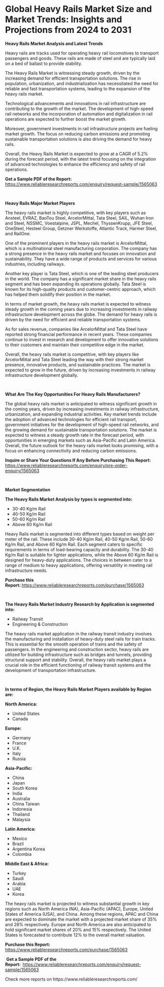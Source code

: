<p><h1>Global Heavy Rails Market Size and Market Trends: Insights and Projections from 2024 to 2031</h1></p><p><strong>Heavy Rails Market Analysis and Latest Trends</strong></p>
<p><p>Heavy rails are tracks used for operating heavy rail locomotives to transport passengers and goods. These rails are made of steel and are typically laid on a bed of ballast to provide stability.</p><p>The Heavy Rails Market is witnessing steady growth, driven by the increasing demand for efficient transportation solutions. The rise in population, urbanization, and industrialization has necessitated the need for reliable and fast transportation systems, leading to the expansion of the heavy rails market.</p><p>Technological advancements and innovations in rail infrastructure are contributing to the growth of the market. The development of high-speed rail networks and the incorporation of automation and digitalization in rail operations are expected to further boost the market growth.</p><p>Moreover, government investments in rail infrastructure projects are fueling market growth. The focus on reducing carbon emissions and promoting sustainable transportation solutions is also driving the demand for heavy rails.</p><p>Overall, the Heavy Rails Market is expected to grow at a CAGR of 5.2% during the forecast period, with the latest trend focusing on the integration of advanced technologies to enhance the efficiency and safety of rail operations.</p></p>
<p><strong>Get a Sample PDF of the Report:&nbsp;</strong> <a href="https://www.reliableresearchreports.com/enquiry/request-sample/1565063">https://www.reliableresearchreports.com/enquiry/request-sample/1565063</a></p>
<p>&nbsp;</p>
<p><strong>Heavy Rails Major Market Players</strong></p>
<p><p>The heavy rails market is highly competitive, with key players such as Ansteel, EVRAZ, BaoTou Steel, ArcelorMittal, Tata Steel, SAIL, Wuhan Iron and Steel, NSSMC, Voestalpine, JSPL, Mechel, ThyssenKrupp, JFE Steel, OneSteel, Hesteel Group, Getzner Werkstoffe, Atlantic Track, Harmer Steel, and RailOne.</p><p>One of the prominent players in the heavy rails market is ArcelorMittal, which is a multinational steel manufacturing corporation. The company has a strong presence in the heavy rails market and focuses on innovation and sustainability. They have a wide range of products and services for various industries, including railways.</p><p>Another key player is Tata Steel, which is one of the leading steel producers in the world. The company has a significant market share in the heavy rails segment and has been expanding its operations globally. Tata Steel is known for its high-quality products and customer-centric approach, which has helped them solidify their position in the market.</p><p>In terms of market growth, the heavy rails market is expected to witness steady growth in the coming years due to increasing investments in railway infrastructure development across the globe. The demand for heavy rails is driven by the need for efficient and reliable transportation systems.</p><p>As for sales revenue, companies like ArcelorMittal and Tata Steel have reported strong financial performance in recent years. These companies continue to invest in research and development to offer innovative solutions to their customers and maintain their competitive edge in the market.</p><p>Overall, the heavy rails market is competitive, with key players like ArcelorMittal and Tata Steel leading the way with their strong market presence, innovative products, and sustainable practices. The market is expected to grow in the future, driven by increasing investments in railway infrastructure development globally.</p></p>
<p>&nbsp;</p>
<p><strong>What Are The Key Opportunities For Heavy Rails Manufacturers?</strong></p>
<p><p>The global heavy rails market is anticipated to witness significant growth in the coming years, driven by increasing investments in railway infrastructure, urbanization, and expanding industrial activities. Key market trends include the adoption of advanced technologies for efficient rail transport, government initiatives for the development of high-speed rail networks, and the growing demand for sustainable transportation solutions. The market is expected to witness a steady growth rate in the forecast period, with opportunities in emerging markets such as Asia-Pacific and Latin America. Overall, the future outlook for the heavy rails market looks promising, with a focus on enhancing connectivity and reducing carbon emissions.</p></p>
<p><strong>Inquire or Share Your Questions If Any Before Purchasing This Report:</strong> <a href="https://www.reliableresearchreports.com/enquiry/pre-order-enquiry/1565063">https://www.reliableresearchreports.com/enquiry/pre-order-enquiry/1565063</a></p>
<p>&nbsp;</p>
<p><strong>Market Segmentation</strong></p>
<p><strong>The Heavy Rails Market Analysis by types is segmented into:</strong></p>
<p><ul><li>30-40 Kg/m Rail</li><li>40-50 Kg/m Rail</li><li>50-60 Kg/m Rail</li><li>Above 60 Kg/m Rail</li></ul></p>
<p><p>Heavy Rails market is segmented into different types based on weight per meter of the rail. These include 30-40 Kg/m Rail, 40-50 Kg/m Rail, 50-60 Kg/m Rail, and Above 60 Kg/m Rail. Each segment caters to specific requirements in terms of load-bearing capacity and durability. The 30-40 Kg/m Rail is suitable for lighter applications, while the Above 60 Kg/m Rail is designed for heavy-duty applications. The choices in between cater to a range of medium to heavy applications, offering versatility in meeting rail infrastructure needs.</p></p>
<p><strong>Purchase this Report:&nbsp;</strong><a href="https://www.reliableresearchreports.com/purchase/1565063">https://www.reliableresearchreports.com/purchase/1565063</a></p>
<p>&nbsp;</p>
<p><strong>The Heavy Rails Market Industry Research by Application is segmented into:</strong></p>
<p><ul><li>Railway Transit</li><li>Engineering & Construction</li></ul></p>
<p><p>The heavy rails market application in the railway transit industry involves the manufacturing and installation of heavy-duty steel rails for train tracks. This is essential for the smooth operation of trains and the safety of passengers. In the engineering and construction sector, heavy rails are utilized for building infrastructure such as bridges and tunnels, providing structural support and stability. Overall, the heavy rails market plays a crucial role in the efficient functioning of railway transit systems and the development of transportation infrastructure.</p></p>
<p>&nbsp;</p>
<p><strong>In terms of Region, the Heavy Rails Market Players available by Region are:</strong></p>
<p>
    <p> <strong> North America: </strong>
        <ul>
            <li>United States</li>
            <li>Canada</li>
        </ul>
        </p> 
    <p> <strong> Europe: </strong>
        <ul>
            <li>Germany</li>
            <li>France</li>
            <li>U.K.</li>
            <li>Italy</li>
            <li>Russia</li>
        </ul>
        </p> 
    <p> <strong> Asia-Pacific: </strong>
        <ul>
            <li>China</li>
            <li>Japan</li>
            <li>South Korea</li>
            <li>India</li>
            <li>Australia</li>
            <li>China Taiwan</li>
            <li>Indonesia</li>
            <li>Thailand</li>
            <li>Malaysia</li>
        </ul>
        </p> 
    <p> <strong> Latin America: </strong>
        <ul>
            <li>Mexico</li>
            <li>Brazil</li>
            <li>Argentina Korea</li>
            <li>Colombia</li>
        </ul>
        </p> 
    <p> <strong> Middle East & Africa: </strong>
        <ul>
            <li>Turkey</li>
            <li>Saudi</li>
            <li>Arabia</li>
            <li>UAE</li>
            <li>Korea</li>
        </ul>
    </p>
    </p>
<p><p>The heavy rails market is projected to witness substantial growth in key regions such as North America (NA), Asia-Pacific (APAC), Europe, United States of America (USA), and China. Among these regions, APAC and China are expected to dominate the market with a projected market share of 35% and 28% respectively. Europe and North America are also anticipated to hold significant market shares of 20% and 15% respectively. The United States is forecasted to contribute 12% to the overall market valuation.</p></p>
<p><strong>Purchase this Report: </strong><a href="https://www.reliableresearchreports.com/purchase/1565063">https://www.reliableresearchreports.com/purchase/1565063</a></p>
<p>&nbsp;<strong>Get a Sample PDF of the Report:&nbsp;&nbsp;</strong><a href="https://www.reliableresearchreports.com/enquiry/request-sample/1565063">https://www.reliableresearchreports.com/enquiry/request-sample/1565063</a></p>
<p><strong></strong></p>
<p>Check more reports on https://www.reliableresearchreports.com/</p>